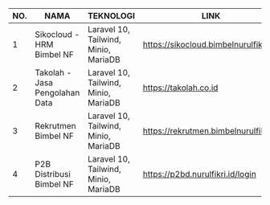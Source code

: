 | NO. 	| NAMA                                              	| TEKNOLOGI                                     	| LINK                                 	|
|-----	|---------------------------------------------------	|-----------------------------------------------	|--------------------------------------	|
|  1  	| Sikocloud - HRM Bimbel NF                       	  | Laravel 10, Tailwind, Minio, MariaDB            | https://sikocloud.bimbelnurulfikri.id |
|  2  	| Takolah  - Jasa Pengolahan Data                     | Laravel 10, Tailwind, Minio, MariaDB            | https://takolah.co.id            	    |
|  3  	| Rekrutmen Bimbel NF 	                              | Laravel 10, Tailwind, Minio, MariaDB            | https://rekrutmen.bimbelnurulfikri.id |
|  4  	| P2B Distribusi Bimbel NF 	                          | Laravel 10, Tailwind, Minio, MariaDB            | https://p2bd.nurulfikri.id/login      |


